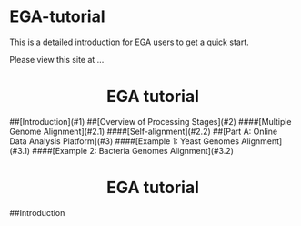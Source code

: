 # EGA-tutorial

This is a detailed introduction for EGA users to get a quick start.

Please view this site at ...

 <h1 align="center">EGA tutorial</h1> 
##[Introduction](#1)
##[Overview of  Processing Stages](#2)
####[Multiple Genome Alignment](#2.1)
####[Self-alignment](#2.2)
##[Part A: Online Data Analysis Platform](#3)
####[Example 1: Yeast Genomes Alignment](#3.1)
####[Example 2: Bacteria Genomes Alignment](#3.2)


<h1 align="center">EGA tutorial</h1> 
##<span id = "1">Introduction</span>
